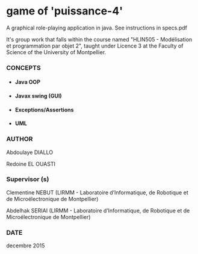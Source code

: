 # game of 'puissance-4'
A graphical role-playing application in java. See instructions in specs.pdf

It's group work that falls within the course named "HLIN505 - Modélisation et programmation par objet 2", taught under Licence 3 at the Faculty of Science of the University of Montpellier. 

### CONCEPTS
  * #### Java OOP
  * #### Javax swing (GUI)
  * #### Exceptions/Assertions
  * #### UML

### AUTHOR

Abdoulaye DIALLO

Redoine EL OUASTI


### Supervisor (s) 
Clementine NEBUT (LIRMM - Laboratoire d’Informatique, de Robotique et de Microélectronique de Montpellier)

Abdelhak SERIAI (LIRMM - Laboratoire d’Informatique, de Robotique et de Microélectronique de Montpellier)

### DATE
decembre 2015


